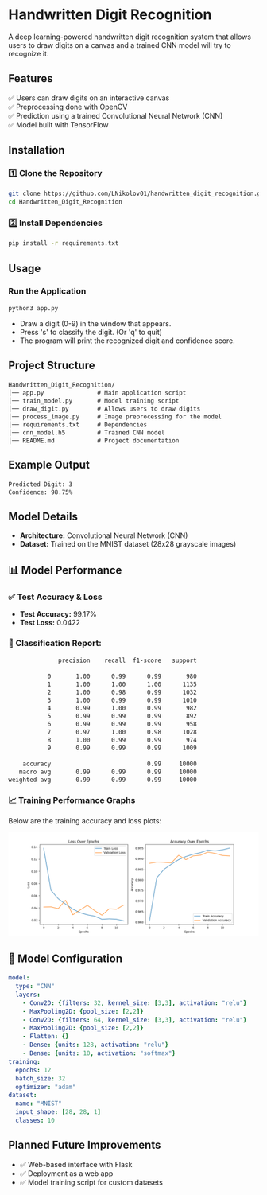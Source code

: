# Handwritten Digit Recognition

A deep learning-powered handwritten digit recognition system that allows users to draw digits on a canvas and a trained CNN model will try to recognize it.

## Features
✅ Users can draw digits on an interactive canvas  
✅ Preprocessing done with OpenCV  
✅ Prediction using a trained Convolutional Neural Network (CNN)  
✅ Model built with TensorFlow  

## Installation

### 1️⃣ Clone the Repository
```bash
git clone https://github.com/LNikolov01/handwritten_digit_recognition.git
cd Handwritten_Digit_Recognition
```

### 2️⃣ Install Dependencies
```bash
pip install -r requirements.txt
```

## Usage

### Run the Application
```bash
python3 app.py
```
- Draw a digit (0-9) in the window that appears.
- Press 's' to classify the digit. (Or 'q' to quit)
- The program will print the recognized digit and confidence score.

## Project Structure
```
Handwritten_Digit_Recognition/
│── app.py               # Main application script
│── train_model.py       # Model training script
│── draw_digit.py        # Allows users to draw digits
│── process_image.py     # Image preprocessing for the model
│── requirements.txt     # Dependencies
│── cnn_model.h5         # Trained CNN model
│── README.md            # Project documentation
```

## Example Output
```
Predicted Digit: 3
Confidence: 98.75%
```

## Model Details
- **Architecture:** Convolutional Neural Network (CNN)
- **Dataset:** Trained on the MNIST dataset (28x28 grayscale images)

## 📊 Model Performance

### ✅ Test Accuracy & Loss
- **Test Accuracy:** 99.17%  
- **Test Loss:** 0.0422  

### 📜 Classification Report:
```
              precision    recall  f1-score   support

           0       1.00      0.99      0.99       980
           1       1.00      1.00      1.00      1135
           2       1.00      0.98      0.99      1032
           3       1.00      0.99      0.99      1010
           4       0.99      1.00      0.99       982
           5       0.99      0.99      0.99       892
           6       0.99      0.99      0.99       958
           7       0.97      1.00      0.98      1028
           8       1.00      0.99      0.99       974
           9       0.99      0.99      0.99      1009

    accuracy                           0.99     10000
   macro avg       0.99      0.99      0.99     10000
weighted avg       0.99      0.99      0.99     10000
```

### 📈 Training Performance Graphs
Below are the training accuracy and loss plots:

![Loss and Accuracy Plots](models/loss_accuracy_graph.png)

## 📜 Model Configuration
```yaml
model:
  type: "CNN"
  layers:
    - Conv2D: {filters: 32, kernel_size: [3,3], activation: "relu"}
    - MaxPooling2D: {pool_size: [2,2]}
    - Conv2D: {filters: 64, kernel_size: [3,3], activation: "relu"}
    - MaxPooling2D: {pool_size: [2,2]}
    - Flatten: {}
    - Dense: {units: 128, activation: "relu"}
    - Dense: {units: 10, activation: "softmax"}
training:
  epochs: 12
  batch_size: 32
  optimizer: "adam"
dataset:
  name: "MNIST"
  input_shape: [28, 28, 1]
  classes: 10
```

## Planned Future Improvements
- ✅ Web-based interface with Flask
- ✅ Deployment as a web app
- ✅ Model training script for custom datasets